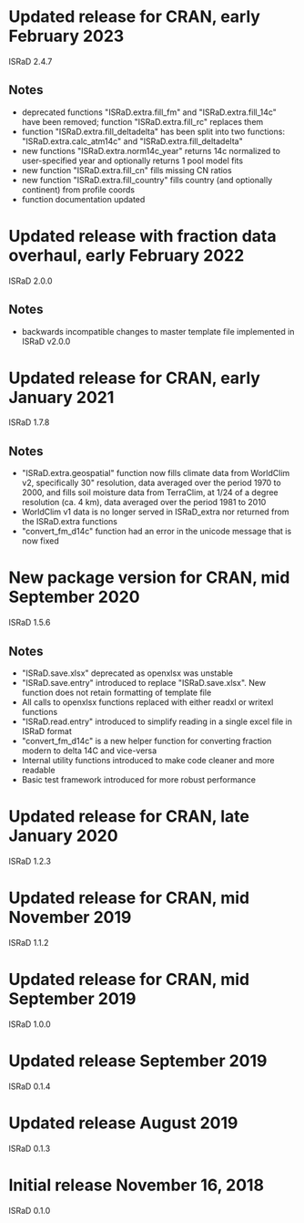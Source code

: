 # Updated release for CRAN, early February 2023
ISRaD 2.4.7

## Notes
* deprecated functions "ISRaD.extra.fill_fm" and "ISRaD.extra.fill_14c" have been removed; function "ISRaD.extra.fill_rc" replaces them
* function "ISRaD.extra.fill_deltadelta" has been split into two functions: "ISRaD.extra.calc_atm14c" and "ISRaD.extra.fill_deltadelta"
* new functions "ISRaD.extra.norm14c_year" returns 14c normalized to user-specified year and optionally returns 1 pool model fits
* new function "ISRaD.extra.fill_cn" fills missing CN ratios
* new function "ISRaD.extra.fill_country" fills country (and optionally continent) from profile coords
* function documentation updated

# Updated release with fraction data overhaul, early February 2022
ISRaD 2.0.0

## Notes
* backwards incompatible changes to master template file implemented in ISRaD v2.0.0

# Updated release for CRAN, early January 2021
ISRaD 1.7.8

## Notes
* "ISRaD.extra.geospatial" function now fills climate data from WorldClim v2, specifically 30" resolution, data averaged over the period 1970 to 2000, and fills soil moisture data from TerraClim, at 1/24 of a degree resolution (ca. 4 km), data averaged over the period 1981 to 2010
* WorldClim v1 data is no longer served in ISRaD_extra nor returned from the ISRaD.extra functions
* "convert_fm_d14c" function had an error in the unicode message that is now fixed

# New package version for CRAN, mid September 2020
ISRaD 1.5.6

## Notes
* "ISRaD.save.xlsx" deprecated as openxlsx was unstable
* "ISRaD.save.entry" introduced to replace "ISRaD.save.xlsx". New function does not retain formatting of template file
* All calls to openxlsx functions replaced with either readxl or writexl functions
* "ISRaD.read.entry" introduced to simplify reading in a single excel file in ISRaD format
* "convert_fm_d14c" is a new helper function for converting fraction modern to delta 14C and vice-versa
* Internal utility functions introduced to make code cleaner and more readable
* Basic test framework introduced for more robust performance

# Updated release for CRAN, late January 2020
ISRaD 1.2.3

# Updated release for CRAN, mid November 2019
ISRaD 1.1.2

# Updated release for CRAN, mid September 2019
ISRaD 1.0.0

# Updated release September 2019
ISRaD 0.1.4

# Updated release August 2019
ISRaD 0.1.3

# Initial release November 16, 2018
ISRaD 0.1.0
